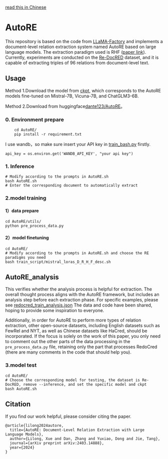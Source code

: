 [read this in Chinese](https://github.com/bigdante/AutoRE/blob/main/README.md)

# AutoRE
This repository is based on the code from [LLaMA-Factory](https://github.com/hiyouga/LLaMA-Factory) and implements a document-level relation extraction system named AutoRE based on large language models. The extraction paradigm used is RHF ([paper link](https://arxiv.org/abs/2403.14888v1)).
Currently, experiments are conducted on the [Re-DocRED](https://github.com/tonytan48/Re-DocRED) dataset, and it is capable of extracting triples of 96 relations from document-level text.

## Usage
Method 1.Download the model from [ckpt](https://cloud.tsinghua.edu.cn/d/4d12cf0620164caca82c/), which corresponds to the AutoRE models fine-tuned on Mistral-7B, Vicuna-7B, and ChatGLM3-6B.

Method 2.Download from huggingface[dante123/AutoRE](https://huggingface.co/dante123/AutoRE/tree/main)。
### 0. Environment prepare
```shell
    cd AutoRE/
    pip install -r requirement.txt
```
I use wandb，so make sure insert your API key in [train_bash.py](https://github.com/bigdante/AutoRE/blob/main/AutoRE/src/train_bash.py) firstly.
```shell
api_key = os.environ.get('WANDB_API_KEY', "your api key")
```
### 1. Inference

```shell
# Modify according to the prompts in AutoRE.sh
bash AutoRE.sh
# Enter the corresponding document to automatically extract
````

### 2.model training

#### 1）data prepare
```shell
cd AutoRE/utils/
python pre_process_data.py
```

#### 2）model finetuning

```shell
cd AutoRE/
# Modify according to the prompts in AutoRE.sh and choose the RE paradigms you need
bash train_script/mistral_loras_D_R_H_F_desc.sh
```
## AutoRE_analysis
This verifies whether the analysis process is helpful for extraction. The overall thought process aligns with the AutoRE framework, but includes an analysis step before each extraction phase.
For specific examples, please see [redocred_train_analysis.json](https://github.com/bigdante/AutoRE/blob/main/AutoRE/data/redocred/analysis_redocred/redocred_train_analysis.json)
The data and code have been shared, hoping to provide some inspiration to everyone.

Additionally, in order for AutoRE to perform more types of relation extraction, other open-source datasets, including English datasets such as FewRel and NYT, as well as Chinese datasets like HaCred, should be incorporated. If the focus is solely on the work of this paper, you only need to comment out the other parts of the data processing in the `pre_process_data.py` file, retaining only the part that processes RedoCred (there are many comments in the code that should help you).

### 3.model test

```shell
cd AutoRE/
# Choose the corresponding model for testing, the dataset is Re-DocRED, remove --inference, and set the specific model and ckpt
bash AutoRE.sh
```

## Citation

If you find our work helpful, please consider citing the paper.

```
@article{lilong2024autore,
  title={AutoRE: Document-Level Relation Extraction with Large Language Models},
  author={Lilong, Xue and Dan, Zhang and Yuxiao, Dong and Jie, Tang},
  journal={arXiv preprint arXiv:2403.14888},
  year={2024}
}
```




